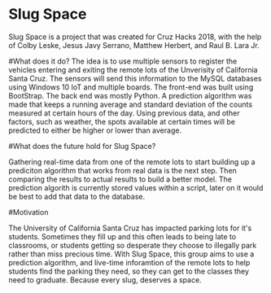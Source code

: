 # Slug Space
Slug Space is a project that was created for Cruz Hacks 2018, with the help of Colby Leske, Jesus Javy Serrano, Matthew Herbert, and Raul B. Lara Jr.

#What does it do?
The idea is to use multiple sensors to register the vehicles entering and exiting the remote lots of the Unverisity of California Santa Cruz. The sensors will send this information to the MySQL databases using Windows 10 IoT and multiple boards. The front-end was built using BootStrap. The back end was mostly Python. A prediction algorithm was made that keeps a running average and standard deviation of the counts measured at certain hours of the day. Using previous data, and other factors, such as weather, the spots available at certain times will be predicted to either be higher or lower than average. 

#What does the future hold for Slug Space? 

Gathering real-time data from one of the remote lots to start building up a prediciton algorithm that works from real data is the next step. Then comparing the results to actual results to build a better model. The prediction algorith is currently stored values within a script, later on it would be best to add that data to the database. 

#Motivation

The University of California Santa Cruz has impacted parking lots for it's students. Sometimes they fill up and this often leads to being late to classrooms, or students getting so desperate they choose to illegally park rather than miss precious time. With Slug Space, this group aims to use a prediction algorithm, and live-time inforamtion of the remote lots to help students find the parking they need, so they can get to the classes they need to graduate. Because every slug, deserves a space. 
